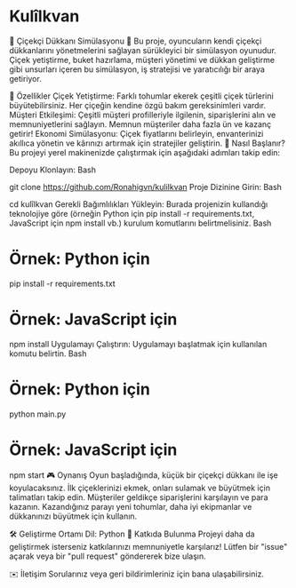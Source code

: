 # Kulîlkvan 
🌸 Çiçekçi Dükkanı Simülasyonu 💐
Bu proje, oyuncuların kendi çiçekçi dükkanlarını yönetmelerini sağlayan sürükleyici bir simülasyon oyunudur. Çiçek yetiştirme, buket hazırlama, müşteri yönetimi ve dükkan geliştirme gibi unsurları içeren bu simülasyon, iş stratejisi ve yaratıcılığı bir araya getiriyor.

🌟 Özellikler
Çiçek Yetiştirme: Farklı tohumlar ekerek çeşitli çiçek türlerini büyütebilirsiniz. Her çiçeğin kendine özgü bakım gereksinimleri vardır.
Müşteri Etkileşimi: Çeşitli müşteri profilleriyle ilgilenin, siparişlerini alın ve memnuniyetlerini sağlayın. Memnun müşteriler daha fazla ün ve kazanç getirir!
Ekonomi Simülasyonu: Çiçek fiyatlarını belirleyin, envanterinizi akıllıca yönetin ve kârınızı artırmak için stratejiler geliştirin.
🚀 Nasıl Başlanır?
Bu projeyi yerel makinenizde çalıştırmak için aşağıdaki adımları takip edin:

Depoyu Klonlayın:
Bash

git clone https://github.com/Ronahigvn/kulilkvan 
Proje Dizinine Girin:
Bash

cd kulîlkvan 
Gerekli Bağımlılıkları Yükleyin:
Burada projenizin kullandığı teknolojiye göre (örneğin Python için pip install -r requirements.txt, JavaScript için npm install vb.) kurulum komutlarını belirtmelisiniz.
Bash

# Örnek: Python için
pip install -r requirements.txt

# Örnek: JavaScript için
npm install
Uygulamayı Çalıştırın:
Uygulamayı başlatmak için kullanılan komutu belirtin.
Bash

# Örnek: Python için
python main.py

# Örnek: JavaScript için
npm start
🎮 Oynanış
Oyun başladığında, küçük bir çiçekçi dükkanı ile işe koyulacaksınız. İlk çiçeklerinizi ekmek, onları sulamak ve büyütmek için talimatları takip edin. Müşteriler geldikçe siparişlerini karşılayın ve para kazanın. Kazandığınız parayı yeni tohumlar, daha iyi ekipmanlar ve dükkanınızı büyütmek için kullanın.

🛠️ Geliştirme Ortamı
Dil: Python
🤝 Katkıda Bulunma
Projeyi daha da geliştirmek isterseniz katkılarınızı memnuniyetle karşılarız! Lütfen bir "issue" açarak veya bir "pull request" göndererek bize ulaşın.



✉️ İletişim
Sorularınız veya geri bildirimleriniz için  bana ulaşabilirsiniz.
